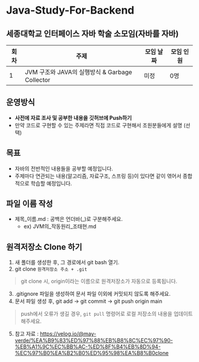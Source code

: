 # Java-Study-For-Backend
## 세종대학교 인터페이스 자바 학술 소모임(자바를 자바)

|회차|주제|모임 날짜| 모임 인원 |
|------|---|---|-------|
|1|JVM 구조와 JAVA의 실행방식 & Garbage Collector|미정| 0명    |

## 운영방식
- **사전에 자료 조사 및 공부한 내용을 깃허브에 Push하기**
- 만약 코드로 구현할 수 있는 주제라면 직접 코드로 구현해서 조원분들에게 설명 (선택)

## 목표
- 자바의 전반적인 내용들을 공부할 예정입니다.
- 주제마다 연관되는 내용(알고리즘, 자료구조, 스프링 등)이 있다면 같이 엮어서 종합적으로 학습할 예정입니다.

## 파일 이름 작성
- 제목_이름.md : 공백은 언더바(_)로 구분해주세요.
    - ex) JVM의_작동원리_조태현.md 

## 원격저장소 Clone 하기
1. 새 폴더를 생성한 후, 그 경로에서 git bash 열기.
2. git clone `원격저장소 주소 + .git`
> git clone 시, origin이라는 이름으로 원격저장소가 자동으로 등록됩니다.
3. .gitignore 파일을 생성하여 문서 파일 이외에 커밋되지 않도록 해주세요.
4. 문서 파일 생성 후, git add -> git commit -> git push origin main
> push에서 오류가 생길 경우, `git pull` 명령어로 로컬 저장소의 내용을 업데이트 해주세요.
5. 참고 자료 : https://velog.io/@may-verde/%EA%B9%83%ED%97%88%EB%B8%8C%EC%97%90-%EB%A1%9C%EC%BB%AC-%ED%8F%B4%EB%8D%94-%EC%97%B0%EA%B2%B0%ED%95%98%EA%B8%B0clone